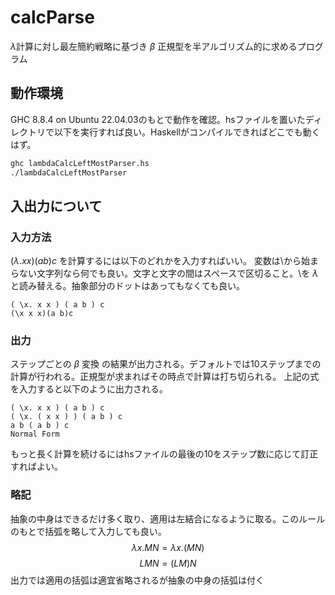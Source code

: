 # calcParse
$\lambda$計算に対し最左簡約戦略に基づき $\beta$ 正規型を半アルゴリズム的に求めるプログラム
## 動作環境
GHC 8.8.4 on Ubuntu 22.04.03のもとで動作を確認。hsファイルを置いたディレクトリで以下を実行すれば良い。Haskellがコンパイルできればどこでも動くはず。
```bash
ghc lambdaCalcLeftMostParser.hs
./lambdaCalcLeftMostParser
```
## 入出力について

### 入力方法

 $(\lambda .x x ) (a b ) c$ を計算するには以下のどれかを入力すればいい。
 変数は\から始まらない文字列なら何でも良い。文字と文字の間はスペースで区切ること。\を $\lambda$ と読み替える。抽象部分のドットはあってもなくても良い。
```
( \x. x x ) ( a b ) c
(\x x x)(a b)c
```

### 出力
ステップごとの $\beta$ 変換 の結果が出力される。デフォルトでは10ステップまでの計算が行われる。正規型が求まればその時点で計算は打ち切られる。
上記の式を入力すると以下のように出力される。
```
( \x. x x ) ( a b ) c
( \x. ( x x ) ) ( a b ) c 
a b ( a b ) c 
Normal Form
```
もっと長く計算を続けるにはhsファイルの最後の10をステップ数に応じて訂正すればよい。

### 略記
抽象の中身はできるだけ多く取り、適用は左結合になるように取る。このルールのもとで括弧を略して入力しても良い。
$$\lambda x . MN = \lambda x . ( MN )$$
$$LMN=(LM)N$$
出力では適用の括弧は適宜省略されるが抽象の中身の括弧は付く

